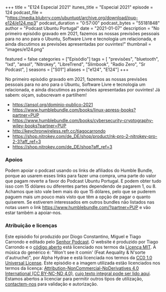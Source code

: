+++
title = "E124 Especial 2021"
itunes_title = "Especial 2021"
episode = 124
podcast_file = "https://media.blubrry.com/ubuntupt/archive.org/download/pup-e124/e124.mp3"
podcast_duration = "0:57:00"
podcast_bytes = "55181848"
author = "Podcast Ubuntu Portugal"
date = "2021-01-07"
description = "No primeiro episódio gravado em 2021, fazemos as nossas previsões pessoais para no ano para o Ubuntu, Software Livre e tecnologia um relacionada, e ainda discutimos as previsões apresentadas por ouvintes!"
thumbnail = "images/e124.png"

featured = false
categories = ["Episódio"]
tags = [
  "previsões",
  "bluetooth",
  "lxd",
  "ansol",
  "Nitrokey",
  "LibreTrend",
  "Slimbook",
  "Radio Zero",
  "Sr Podcast",
]
seasons = ["S01"]
aliases = ["e124", "E124"]
+++

No primeiro episódio gravado em 2021, fazemos as nossas previsões pessoais para no ano para o Ubuntu, Software Livre e tecnologia um relacionada, e ainda discutimos as previsões apresentadas por ouvintes!
Já sabem: oiçam, subscrevam e partilhem!

* https://ansol.org/dominio-publico-2021
* https://www.humblebundle.com/books/linux-apress-books?partner=PUP
* https://www.humblebundle.com/books/cybersecurity-cryptography-wiley-books?partner=PUP
* http://keychronwireless.refr.cc/tiagocarrondo
* https://shop.nitrokey.com/de_DE/shop/product/nk-pro-2-nitrokey-pro-2-3?aff_ref=3
* https://shop.nitrokey.com/de_DE/shop?aff_ref=3



### Apoios
Podem apoiar o podcast usando os links de afiliados do Humble Bundle, porque ao usarem esses links para fazer uma compra, uma parte do valor que pagam reverte a favor do Podcast Ubuntu Portugal.
E podem obter tudo isso com 15 dólares ou diferentes partes dependendo de pagarem 1, ou 8.
Achamos que isto vale bem mais do que 15 dólares, pelo que se puderem paguem mais um pouco mais visto que têm a opção de pagar o quanto quiserem.
Se estiverem interessados em outros bundles não listados nas notas usem o link https://www.humblebundle.com/?partner=PUP e vão estar também a apoiar-nos.

### Atribuição e licenças
Este episódio foi produzido por Diogo Constantino, Miguel e Tiago Carrondo e editado pelo [Senhor Podcast](https://senhorpodcast.pt/).
O website é produzido por Tiago Carrondo e o [código aberto](https://gitlab.com/podcastubuntuportugal/website) está licenciado nos termos da [Licença MIT](https://gitlab.com/podcastubuntuportugal/website/main/LICENSE).
A música do genérico é: "Won't see it comin' (Feat Aequality & N'sorte d'autruche)", por Alpha Hydrae e está licenciada nos termos da [CC0 1.0 Universal License](https://creativecommons.org/publicdomain/zero/1.0/).
Este episódio e a imagem utilizada estão licenciados nos termos da licença: [Attribution-NonCommercial-NoDerivatives 4.0 International (CC BY-NC-ND 4.0)](https://creativecommons.org/licenses/by-nc-nd/4.0/), [cujo texto integral pode ser lido aqui](https://creativecommons.org/licenses/by-nc-nd/4.0/legalcode). Estamos abertos a licenciar para permitir outros tipos de utilização, [contactem-nos](https://podcastubuntuportugal.org/contactos) para validação e autorização.

